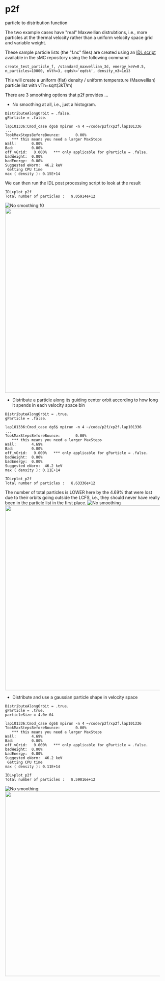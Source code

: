 # p2f
particle to distribution function

The two example cases have "real" Maxwellian distrubtions, i.e., more particles at the thermal velocity rather than a uniform velocity space grid and variable weight.

These sample particle lists (the "f.nc" files) are created using an [IDL script](https://github.com/dlg0/sMC/blob/smc_cpp/idl/create_test_particle_f.pro) available in the sMC repository using the following command 

```
create_test_particle_f, /standard_maxwellian_3d, energy_keV=0.5, n_particles=10000, nVth=3, eqdsk='eqdsk', density_m3=1e13
```

This will create a uniform (flat) density / uniform temperature (Maxwellian) particle list with vTh=sqrt(3kT/m)

There are 3 smoothing options that p2f provides ...


* No smoothing at all, i.e., just a histogram.
```
DistributeAlongOrbit = .false.
gParticle = .false.
```

```
lap101336:Cmod_case dg6$ mpirun -n 4 ~/code/p2f/xp2f.lap101336
...
TookMaxStepsBeforeBounce:       0.00%
   *** this means you need a larger MaxSteps
Wall:       0.00%
Bad:        0.00%
off_vGrid:   0.000%   *** only applicable for gParticle = .false.
badWeight:  0.00%
badEnergy:  0.00%
Suggested eNorm:  46.2 keV
 Getting CPU time
max ( density ): 0.15E+14
```
We can then run the IDL post processing script to look at the result
```
IDL>plot_p2f
Total number of particles :   9.05914e+12
```
![No smoothing f0](https://github.com/dlg0/p2f/blob/master/example/Cmod_case/smooth0.png)
<img src="https://github.com/dlg0/p2f/blob/master/example/Cmod_case/p2f_profiles.png" width="600px">

* Distribute a particle along its guiding center orbit according to how long it spends in each velocity space bin
```
DistributeAlongOrbit = .true.
gParticle = .false.
```
```
lap101336:Cmod_case dg6$ mpirun -n 4 ~/code/p2f/xp2f.lap101336
...
TookMaxStepsBeforeBounce:       0.00%
   *** this means you need a larger MaxSteps
Wall:       4.69%
Bad:        0.00%
off_vGrid:   0.000%   *** only applicable for gParticle = .false.
badWeight:  0.00%
badEnergy:  0.00%
Suggested eNorm:  46.2 keV
max ( density ): 0.11E+14
```
```
IDL>plot_p2f
Total number of particles :   8.63336e+12
```
The number of total particles is LOWER here by the 4.69% that were lost due to their orbits going outside the LCFS, i.e., they should never have really been in the particle list in the first place.
![No smoothing](https://github.com/dlg0/p2f/blob/master/example/Cmod_case/smooth1.png)
<img src="https://github.com/dlg0/p2f/blob/master/example/Cmod_case/p2f_profiles-Distribute.png" width="600px">

* Distribute and use a gaussian particle shape in velocity space
```
DistributeAlongOrbit = .true.
gParticle = .true.
particleSize = 4.0e-04
```
```
lap101336:Cmod_case dg6$ mpirun -n 4 ~/code/p2f/xp2f.lap101336
TookMaxStepsBeforeBounce:       0.00%
   *** this means you need a larger MaxSteps
Wall:       4.69%
Bad:        0.00%
off_vGrid:   0.000%   *** only applicable for gParticle = .false.
badWeight:  0.00%
badEnergy:  0.00%
Suggested eNorm:  46.2 keV
 Getting CPU time
max ( density ): 0.11E+14
```
```
IDL>plot_p2f
Total number of particles :   8.59016e+12
```
![No smoothing](https://github.com/dlg0/p2f/blob/master/example/Cmod_case/smooth3.png)
<img src="https://github.com/dlg0/p2f/blob/master/example/Cmod_case/p2f_profiles-gParticle-Distribute.png" width="600px">
